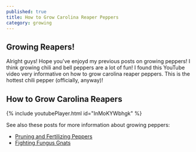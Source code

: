 ```yaml
---
published: true
title: How to Grow Carolina Reaper Peppers
category: growing
---
```

## Growing Reapers!
Alright guys! Hope you've enjoyd my previous posts on growing peppers! I think growing chili and bell peppers are a lot of fun! I found this YouTube video very informative on how to grow carolina reaper peppers. This is the hottest chili pepper (officially, anyway)! 

## How to Grow Carolina Reapers

{% include youtubePlayer.html id="InMoKYWbhgk" %}

See also these posts for more information about growing peppers:

* [Pruning and Fertilizing Peppers](https://capsicumboy.github.io/Pruning-and-Fertilizing-Pepper-Plants-for-Huge-Yields/)
* [Fighting Fungus Gnats](https://capsicumboy.github.io/Fighting-Fungus-Gnats-from-Your-Growing-Peppers/)
